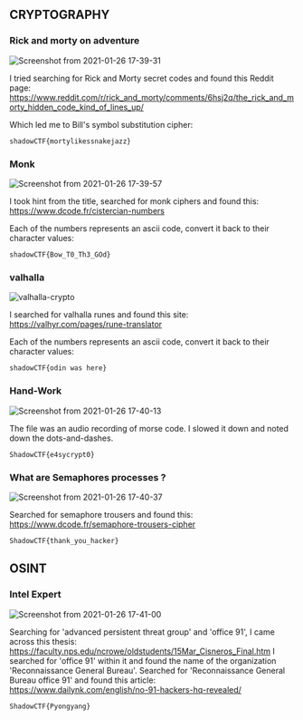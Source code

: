 ## CRYPTOGRAPHY

### Rick and morty on adventure
![Screenshot from 2021-01-26 17-39-31](https://user-images.githubusercontent.com/47029515/106316283-743f8800-6292-11eb-8075-8eb5d460eb2a.png)

I tried searching for Rick and Morty secret codes and found this Reddit page:
https://www.reddit.com/r/rick_and_morty/comments/6hsj2q/the_rick_and_morty_hidden_code_kind_of_lines_up/

Which led me to Bill's symbol substitution cipher:

```
shadowCTF{mortylikessnakejazz}
```


### Monk
![Screenshot from 2021-01-26 17-39-57](https://user-images.githubusercontent.com/47029515/106318233-9f77a680-6295-11eb-832d-74da5906f75a.png)

I took hint from the title, searched for monk ciphers and found this:
https://www.dcode.fr/cistercian-numbers

Each of the numbers represents an ascii code, convert it back to their character values:

```
shadowCTF{Bow_T0_Th3_GOd}
```


### valhalla
![valhalla-crypto](https://user-images.githubusercontent.com/47029515/106320352-c84d6b00-6298-11eb-8a6c-f3a3f5bfa425.png)

I searched for valhalla runes and found this site:
https://valhyr.com/pages/rune-translator

Each of the numbers represents an ascii code, convert it back to their character values:

```
shadowCTF{odin was here}
```


### Hand-Work
![Screenshot from 2021-01-26 17-40-13](https://user-images.githubusercontent.com/47029515/106321209-f8493e00-6299-11eb-9687-0d290bb878da.png)

The file was an audio recording of morse code. I slowed it down and noted down the dots-and-dashes.

```
ShadowCTF{e4sycrypt0}
```


### What are Semaphores processes ? 
![Screenshot from 2021-01-26 17-40-37](https://user-images.githubusercontent.com/47029515/106322812-668f0000-629c-11eb-891b-af0c6b4adec5.png)

Searched for semaphore trousers and found this: https://www.dcode.fr/semaphore-trousers-cipher

```
ShadowCTF{thank_you_hacker}
```


## OSINT

### Intel Expert
![Screenshot from 2021-01-26 17-41-00](https://user-images.githubusercontent.com/47029515/106323654-c4701780-629d-11eb-97e9-3c2d0d1b3be8.png)

Searching for 'advanced persistent threat group' and 'office 91', I came across this thesis: https://faculty.nps.edu/ncrowe/oldstudents/15Mar_Cisneros_Final.htm
I searched for 'office 91' within it and found the name of the organization 'Reconnaissance General Bureau'. Searched for 'Reconnaissance General Bureau office 91'
and found this article:
https://www.dailynk.com/english/no-91-hackers-hq-revealed/

```
ShadowCTF{Pyongyang}
```
